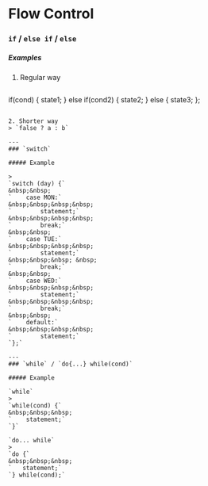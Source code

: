 # Flow Control

### `if` / `else if` / `else`

##### Examples

1. Regular way
>```
if(cond) {
    state1;
} else if(cond2) {
    state2;
} else {
    state3;
};
``` 

2. Shorter way
> `false ? a : b`

---
### `switch`

##### Example

> 
`switch (day) {`    
&nbsp;&nbsp;
`    case MON:`  
&nbsp;&nbsp;&nbsp;&nbsp;
`        statement;`   
&nbsp;&nbsp;&nbsp;&nbsp;
`        break;`  
&nbsp;&nbsp;
`    case TUE:`  
&nbsp;&nbsp;&nbsp;&nbsp;
`        statement;`   
&nbsp;&nbsp;&nbsp; &nbsp;
`        break;`  
&nbsp;&nbsp;
`    case WED:`  
&nbsp;&nbsp;&nbsp;&nbsp;
`        statement;`    
&nbsp;&nbsp;&nbsp;&nbsp;
`        break;`  
&nbsp;&nbsp;
`    default:`  
&nbsp;&nbsp;&nbsp;&nbsp;
`        statement;`  
`};`

---
### `while` / `do{...} while(cond)`

##### Example

`while`
> 
`while(cond) {`  
&nbsp;&nbsp;&nbsp;
`    statement;`  
`}`

`do... while`
> 
`do {`  
&nbsp;&nbsp;&nbsp;
`   statement;`  
`} while(cond);`